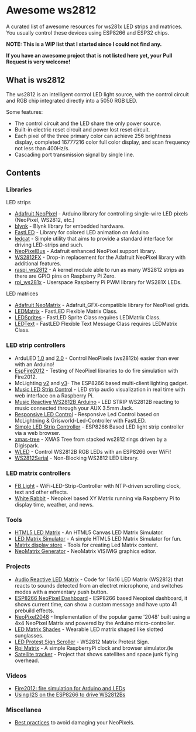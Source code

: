 # Awesome ws2812

A curated list of awesome resources for ws281x LED strips and matrices. You usually control these devices using ESP8266 and ESP32 chips.

**NOTE: This is a WIP list that I started since I could not find any.**

**If you have an awesome project that is not listed here yet, your Pull Request is very welcome!**

## What is ws2812

The ws2812 is an intelligent control LED light source, with the control circuit and RGB chip integrated directly into a 5050 RGB LED.

Some features:

* The control circuit and the LED share the only power source.
* Built-in electric reset circuit and power lost reset circuit.
* Each pixel of the three primary color can achieve 256 brightness display, completed 16777216 color full color display, and scan frequency not less than 400Hz/s.
* Cascading port transmission signal by single line.

## Contents

### Libraries

LED strips

* [Adafruit NeoPixel](https://github.com/adafruit/Adafruit_NeoPixel) - Arduino library for controlling single-wire LED pixels (NeoPixel, WS2812, etc.)
* [blynk](https://github.com/blynkkk/blynk-library) - Blynk library for embedded hardware.
* [FastLED](https://github.com/FastLED/FastLED) - Library for colored LED animation on Arduino
* [ledcat](https://github.com/polyfloyd/ledcat) - Simple utility that aims to provide a standard interface for driving LED-strips and such.
* [NeoPixelBus](https://github.com/Makuna/NeoPixelBus) - Adafruit enhanced NeoPixel support library.
* [WS2812FX](https://github.com/kitesurfer1404/WS2812FX) - Drop-in replacement for the Adafruit NeoPixel library with additional features.
* [raspi_ws2812](https://github.com/UrielGuy/raspi_ws2812) - A kernel module able to run as many WS2812 strips as there are GPIO pins on Raspberry Pi Zero.
* [rpi_ws281x](https://github.com/jgarff/rpi_ws281x) - Userspace Raspberry Pi PWM library for WS281X LEDs.

LED matrices

* [Adafruit NeoMatrix](https://github.com/adafruit/Adafruit_NeoMatrix) - Adafruit_GFX-compatible library for NeoPixel grids.
* [LEDMatrix](https://github.com/AaronLiddiment/LEDMatrix) - FastLED Flexible Matrix Class.
* [LEDSprites](https://github.com/AaronLiddiment/LEDSprites) - FastLED Sprite Class requires LEDMatrix Class.
* [LEDText](https://github.com/AaronLiddiment/LEDText) - FastLED Flexible Text Message Class requires LEDMatrix Class.

### LED strip controllers

* ArduLED [1.0](https://github.com/kris701/ArduLED) and [2.0](https://github.com/kris701/ArduLED-2.0) - Control NeoPixels (ws2812b) easier than ever with an Arduino!
* [EspFire2012](https://github.com/krzychb/EspFire2012) - Testing of NeoPixel libraries to do fire simulation with Fire2012.
* McLighting [v2](https://github.com/toblum/McLighting) and [v3](https://github.com/FabLab-Luenen/McLighting)- The ESP8266 based multi-client lighting gadget.
* [Music LED Strip Control](https://github.com/TobKra96/music_led_strip_control) - LED strip audio visualization in real time with web interface on a Raspberry Pi.
* [Music Reactive WS2812B Arduino](https://github.com/AnshumanFauzdar/Music-Reactive-WS2812B-Arduino) - LED STRIP WS2812B reacting to music connected through your AUX 3.5mm Jack.
* [Responsive LED Control](https://github.com/doctormord/Responsive_LED_Control) - Responsive Led Control based on McLightning & Grisworld-Led-Controller with FastLED.
* [Simple LED Strip Controller](https://github.com/eighthree/Simple-LED-Strip-Controller) - ESP8266 Based LED light strip controller via a web browser.
* [xmas-tree](https://github.com/designer2k2/xmas-tree) - XMAS Tree from stacked ws2812 rings driven by a Digispark.
* [WLED](https://github.com/Aircoookie/WLED) - Control WS2812B RGB LEDs with an ESP8266 over WiFi!
* [WS2812Serial](https://github.com/PaulStoffregen/WS2812Serial) - Non-Blocking WS2812 LED Library.

### LED matrix controllers

* [FB.Light](https://github.com/bombcheck/FB.Light) - WiFi-LED-Strip-Controller with NTP-driven scrolling clock, text and other effects.
* [White Rabbit](https://github.com/jwalanta/whiterabbit) - Neopixel based XY Matrix running via Raspberry Pi to display time, weather, and news.

### Tools

* [HTML5 LED Matrix](https://github.com/sallar/led-matrix) - An HTML5 Canvas LED Matrix Simulator.
* [LED Matrix Simulator](https://github.com/sallar/led-matrix-simulator) - A simple HTML5 LED Matrix Simulator for fun.
* [Matrix display store](https://github.com/sallar/matrix-display-store) - Tools for creating Led Matrix content.
* [NeoMatrix Generator](https://github.com/cesnokov/NeoMatrix-Generator) - NeoMatrix VISIWIG graphics editor.

### Projects

* [Audio Reactive LED Matrix](https://github.com/modustrialmaker/Audio-Reactive-LED-Matrix) - Code for 16x16 LED Matrix (WS2812) that reacts to sounds detected from an electret microphone, and switches modes with a momentary push button.
* [ESP8266 NeoPixel Dashboard](https://github.com/neoxharsh/ESP8266_NeoPixel_Dashboard) - ESP8266 based Neopixel dashboard, it shows current time, can show a custom message and have upto 41 prebuild effects.
* [NeoPixel2048](https://github.com/peacheym/NeoPixel2048) - Implementation of the popular game '2048' built using a 4x4 NeoPixel Matrix and powered by the Arduino micro-controller.
* [LED Matrix Shades](https://github.com/macetech/LEDMatrixShades) - Wearable LED matrix shaped like slotted sunglasses.
* [LED Protest Sign Scroller](https://github.com/danasf/LEDProtestSign) - WS2812 Matrix Protest Sign.
* [Rpi Matrix](https://github.com/sallar/rpi-matrix) - A simple RaspberryPi clock and browser simulator.(le
* [Satellite tracker](https://github.com/PaulKlinger/satellite_tracker) - Project that shows satellites and space junk flying overhead.

### Videos

* [Fire2012: fire simulation for Arduino and LEDs](https://www.youtube.com/watch?v=_oVVCXOFDkw)
* [Using I2S on the ESP8266 to drive WS2812Bs](https://www.youtube.com/watch?v=6zqGwxqJQnw)

### Miscellanea

* [Best practices](https://learn.adafruit.com/adafruit-neopixel-uberguide/best-practices) to avoid damaging your NeoPixels.
